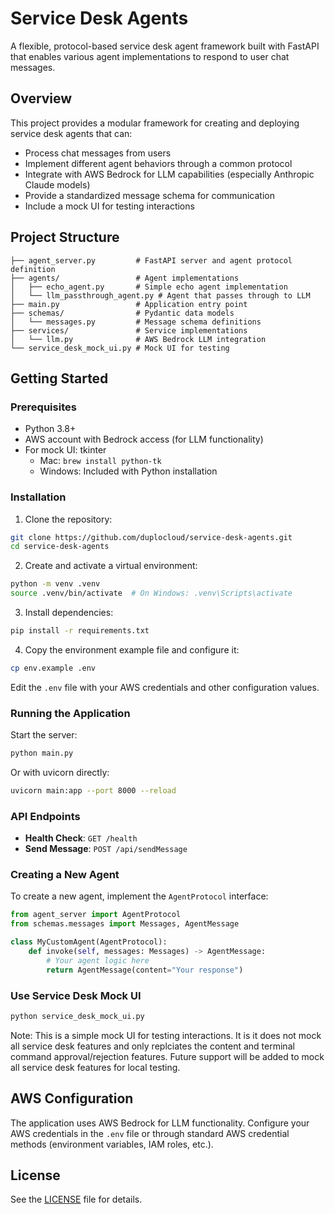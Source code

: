 # Service Desk Agents

A flexible, protocol-based service desk agent framework built with FastAPI that enables various agent implementations to respond to user chat messages.

## Overview

This project provides a modular framework for creating and deploying service desk agents that can:

- Process chat messages from users
- Implement different agent behaviors through a common protocol
- Integrate with AWS Bedrock for LLM capabilities (especially Anthropic Claude models)
- Provide a standardized message schema for communication
- Include a mock UI for testing interactions

## Project Structure

```
├── agent_server.py         # FastAPI server and agent protocol definition
├── agents/                 # Agent implementations
│   ├── echo_agent.py       # Simple echo agent implementation
│   └── llm_passthrough_agent.py # Agent that passes through to LLM
├── main.py                 # Application entry point
├── schemas/                # Pydantic data models
│   └── messages.py         # Message schema definitions
├── services/               # Service implementations
│   └── llm.py              # AWS Bedrock LLM integration
└── service_desk_mock_ui.py # Mock UI for testing
```

## Getting Started

### Prerequisites

- Python 3.8+
- AWS account with Bedrock access (for LLM functionality)
- For mock UI: tkinter
  - Mac: `brew install python-tk`
  - Windows: Included with Python installation

### Installation

1. Clone the repository:

```bash
git clone https://github.com/duplocloud/service-desk-agents.git
cd service-desk-agents
```

2. Create and activate a virtual environment:

```bash
python -m venv .venv
source .venv/bin/activate  # On Windows: .venv\Scripts\activate
```

3. Install dependencies:

```bash
pip install -r requirements.txt
```

4. Copy the environment example file and configure it:

```bash
cp env.example .env
```

Edit the `.env` file with your AWS credentials and other configuration values.

### Running the Application

Start the server:

```bash
python main.py
```

Or with uvicorn directly:

```bash
uvicorn main:app --port 8000 --reload
```

### API Endpoints

- **Health Check**: `GET /health`
- **Send Message**: `POST /api/sendMessage`

### Creating a New Agent

To create a new agent, implement the `AgentProtocol` interface:

```python
from agent_server import AgentProtocol
from schemas.messages import Messages, AgentMessage

class MyCustomAgent(AgentProtocol):
    def invoke(self, messages: Messages) -> AgentMessage:
        # Your agent logic here
        return AgentMessage(content="Your response")
```

### Use Service Desk Mock UI

```bash
python service_desk_mock_ui.py
```

Note: This is a simple mock UI for testing interactions. It is it does not mock all service desk features and only replciates the content and terminal command approval/rejection features. Future support will be added to mock all service desk features for local testing.

## AWS Configuration

The application uses AWS Bedrock for LLM functionality. Configure your AWS credentials in the `.env` file or through standard AWS credential methods (environment variables, IAM roles, etc.).

## License

See the [LICENSE](LICENSE) file for details.